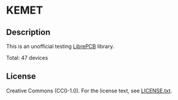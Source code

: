 # KEMET

## Description

This is an unofficial testing [LibrePCB](https://librepcb.org) library. 

Total: 47 devices

## License

Creative Commons (CC0-1.0). For the license text, see [LICENSE.txt](LICENSE.txt).
